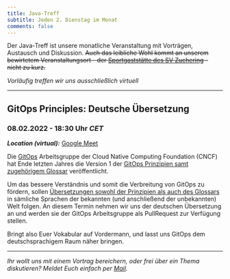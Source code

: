 ```yaml
---
title: Java-Treff
subtitle: Jeden 2. Dienstag im Monat
comments: false
---
```


Der Java-Treff ist unsere monatliche Veranstaltung mit Vorträgen, Austausch und Diskussion.
~~Auch das leibliche Wohl kommt an unserem bewirtetem Veranstaltungsort - der [Sportgaststätte des SV Zuchering](https://goo.gl/maps/WdFPbCwjdqWQr5eUA) - nicht zu kurz.~~

_Vorläufig treffen wir uns ausschließlich virtuell_

---

## GitOps Principles: Deutsche Übersetzung
### 08.02.2022 - 18:30 Uhr *CET*

***Location (virtual):*** [Google Meet](https://meet.google.com/get-jzpw-qxm)

Die [GitOps](https://opengitops.dev/) Arbeitsgruppe der Cloud Native Computing Foundation (CNCF) hat Ende letzten Jahres die Version 1 der [GitOps Prinzipien samt zugehörigem Glossar](https://github.com/open-gitops/documents) veröffentlicht.

Um das bessere Verständnis und somit die Verbreitung von GitOps zu fördern, sollen [Übersetzungen sowohl der Prinzipien als auch des Glossars](https://github.com/open-gitops/project/issues/28) in sämliche Sprachen der bekannten (und anschließend der unbekannten) Welt folgen.
An diesem Termin nehmen wir uns der deutschen Übersetzung an und werden sie der GitOps Arbeitsgruppe als PullRequest zur Verfügung stellen.

Bringt also Euer Vokabular auf Vordermann, und lasst uns GitOps dem deutschsprachigem Raum näher bringen.

<!--
## Spaß mit Log4Shell
### 08.02.2022 - 18:30 Uhr *CET*

***Location (virtual):*** [Google Meet](https://meet.google.com/get-jzpw-qxm)

Am ersten regulären Java-Treff im Jahr 2022 wollen wir die Log4j2 Sicherheitslücke CVE-2021-44228 ergründen.

Dies wird kein Vortrag sein, sondern ein gemeinschaftliches experimentieren, ausprobieren und rumspielen. Wir werden verletzliche Anwendungen bauen und wieder zerstören, mit Log4j als primären Logger oder nur auf dem Klassenpfad. Ziel ist es, zu verstehen, welche Konstellationen angreifbar sind und wie der Angriff an sich aussieht, aber natürlich (wie immer) jede Menge Spaß zu haben.

---
-->

---

*Ihr wollt uns mit einem Vortrag bereichern, oder frei über ein Thema diskutieren?
Meldet Euch einfach per [Mail](mailto:info@jug-in.bayern).*
